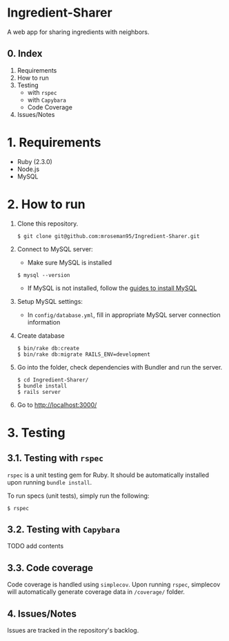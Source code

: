 # Ingredient-Sharer
A web app for sharing ingredients with neighbors.

## 0. Index

1. Requirements
2. How to run
3. Testing 
    - with `rspec`
    - with `Capybara`
    - Code Coverage
4. Issues/Notes

# 1. Requirements

- Ruby (2.3.0)
- Node.js
- MySQL

# 2. How to run

1. Clone this repository.

   ```shell
   $ git clone git@github.com:mroseman95/Ingredient-Sharer.git
   ```

2. Connect to MySQL server:

   - Make sure MySQL is installed

   ```shell
   $ mysql --version
   ```

   - If MySQL is not installed, follow the [guides to install MySQL](http://dev.mysql.com/doc/refman/5.7/en/installing.html)

3. Setup MySQL settings:

   - In `config/database.yml`, fill in appropriate MySQL server connection information

4. Create database

   ```shell
   $ bin/rake db:create
   $ bin/rake db:migrate RAILS_ENV=development
   ```

5. Go into the folder, check dependencies with Bundler and run the server.

   ```
   $ cd Ingredient-Sharer/
   $ bundle install
   $ rails server
   ```

5. Go to [http://localhost:3000/](http://localhost:3000/)

# 3. Testing

## 3.1. Testing with `rspec`

`rspec` is a unit testing gem for Ruby. It should be automatically installed upon running `bundle install`.

To run specs (unit tests), simply run the following:

```shell
$ rspec
```

## 3.2. Testing with `Capybara`

TODO add contents

## 3.3. Code coverage

Code coverage is handled using `simplecov`. Upon running `rspec`, simplecov will automatically generate coverage data in `/coverage/` folder.


## 4. Issues/Notes

Issues are tracked in the repository's backlog.